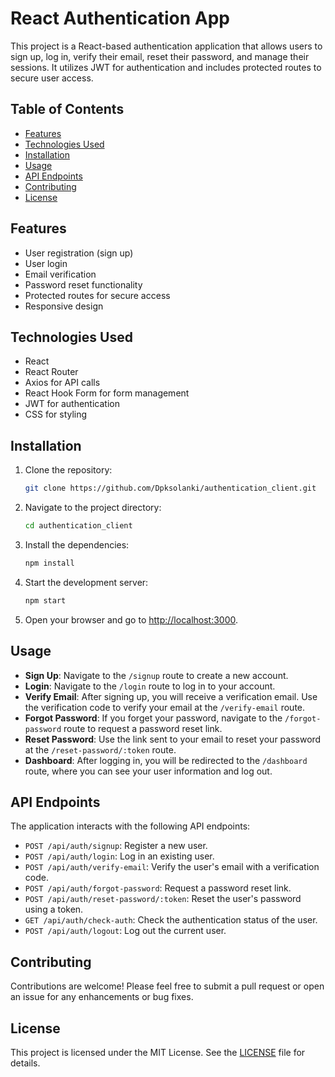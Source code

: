 # React Authentication App

This project is a React-based authentication application that allows users to sign up, log in, verify their email, reset their password, and manage their sessions. It utilizes JWT for authentication and includes protected routes to secure user access.

## Table of Contents

- [Features](#features)
- [Technologies Used](#technologies-used)
- [Installation](#installation)
- [Usage](#usage)
- [API Endpoints](#api-endpoints)
- [Contributing](#contributing)
- [License](#license)

## Features

- User registration (sign up)
- User login
- Email verification
- Password reset functionality
- Protected routes for secure access
- Responsive design

## Technologies Used

- React
- React Router
- Axios for API calls
- React Hook Form for form management
- JWT for authentication
- CSS for styling

## Installation

1. Clone the repository:

   ```bash
   git clone https://github.com/Dpksolanki/authentication_client.git
   ```

2. Navigate to the project directory:

   ```bash
   cd authentication_client
   ```

3. Install the dependencies:

   ```bash
   npm install
   ```

4. Start the development server:

   ```bash
   npm start
   ```

5. Open your browser and go to [http://localhost:3000](http://localhost:3000).

## Usage

- **Sign Up**: Navigate to the `/signup` route to create a new account.
- **Login**: Navigate to the `/login` route to log in to your account.
- **Verify Email**: After signing up, you will receive a verification email. Use the verification code to verify your email at the `/verify-email` route.
- **Forgot Password**: If you forget your password, navigate to the `/forgot-password` route to request a password reset link.
- **Reset Password**: Use the link sent to your email to reset your password at the `/reset-password/:token` route.
- **Dashboard**: After logging in, you will be redirected to the `/dashboard` route, where you can see your user information and log out.

## API Endpoints

The application interacts with the following API endpoints:

- `POST /api/auth/signup`: Register a new user.
- `POST /api/auth/login`: Log in an existing user.
- `POST /api/auth/verify-email`: Verify the user's email with a verification code.
- `POST /api/auth/forgot-password`: Request a password reset link.
- `POST /api/auth/reset-password/:token`: Reset the user's password using a token.
- `GET /api/auth/check-auth`: Check the authentication status of the user.
- `POST /api/auth/logout`: Log out the current user.

## Contributing

Contributions are welcome! Please feel free to submit a pull request or open an issue for any enhancements or bug fixes.

## License

This project is licensed under the MIT License. See the [LICENSE](LICENSE) file for details.
